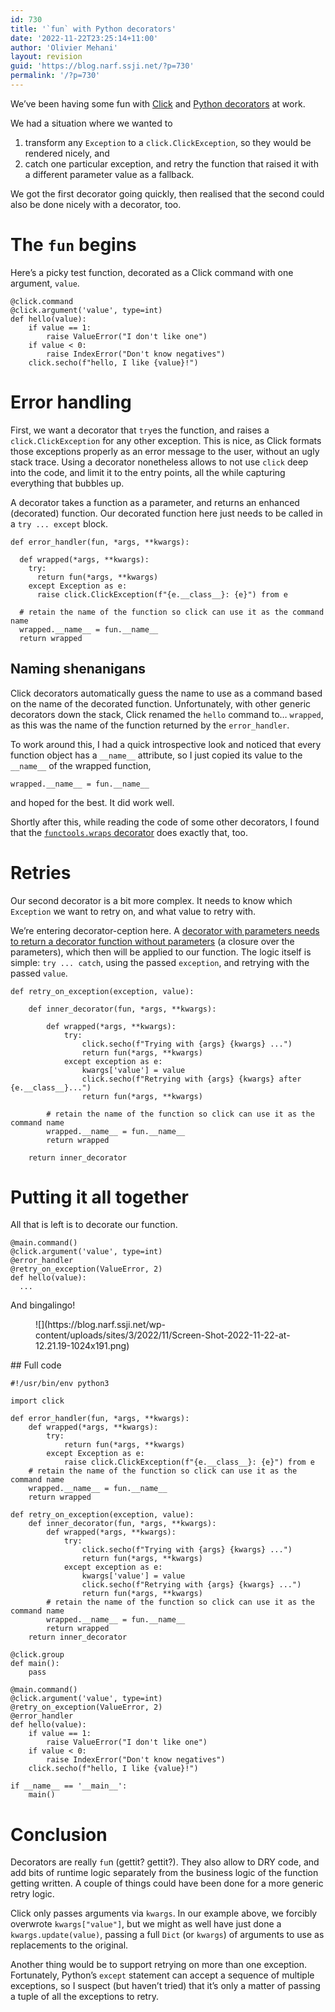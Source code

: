 ```yaml
---
id: 730
title: '`fun` with Python decorators'
date: '2022-11-22T23:25:14+11:00'
author: 'Olivier Mehani'
layout: revision
guid: 'https://blog.narf.ssji.net/?p=730'
permalink: '/?p=730'
---
```


We’ve been having some fun with [Click](https://click.palletsprojects.com) and [Python decorators](https://realpython.com/primer-on-python-decorators/) at work.

We had a situation where we wanted to

1. transform any `Exception` to a `click.ClickException`, so they would be rendered nicely, and
2. catch one particular exception, and retry the function that raised it with a different parameter value as a fallback.

We got the first decorator going quickly, then realised that the second could also be done nicely with a decorator, too.

# The `fun` begins

Here’s a picky test function, decorated as a Click command with one argument, `value`.

```
@click.command
@click.argument('value', type=int)
def hello(value):
    if value == 1:
        raise ValueError("I don't like one")
    if value < 0:
        raise IndexError("Don't know negatives")
    click.secho(f"hello, I like {value}!")
```

# Error handling

First, we want a decorator that `try`es the function, and raises a `click.ClickException` for any other exception. This is nice, as Click formats those exceptions properly as an error message to the user, without an ugly stack trace. Using a decorator nonetheless allows to not use `click` deep into the code, and limit it to the entry points, all the while capturing everything that bubbles up.

A decorator takes a function as a parameter, and returns an enhanced (decorated) function. Our decorated function here just needs to be called in a `try ... except` block.

```
def error_handler(fun, *args, **kwargs):

  def wrapped(*args, **kwargs):
    try:
      return fun(*args, **kwargs)
    except Exception as e:
      raise click.ClickException(f"{e.__class__}: {e}") from e

  # retain the name of the function so click can use it as the command name
  wrapped.__name__ = fun.__name__
  return wrapped
```

## Naming shenanigans

Click decorators automatically guess the name to use as a command based on the name of the decorated function. Unfortunately, with other generic decorators down the stack, Click renamed the `hello` command to… `wrapped`, as this was the name of the function returned by the `error_handler`.

To work around this, I had a quick introspective look and noticed that every function object has a `__name__` attribute, so I just copied its value to the `__name__` of the wrapped function,

```
wrapped.__name__ = fun.__name__
```

and hoped for the best. It did work well.

Shortly after this, while reading the code of some other decorators, I found that the [`functools.wraps` decorator](<http://wrap https://docs.python.org/3/library/functools.html#functools.wraps>) does exactly that, too.

# Retries

Our second decorator is a bit more complex. It needs to know which `Exception` we want to retry on, and what value to retry with.

We’re entering decorator-ception here. A [decorator with parameters needs to return a decorator function without parameters](https://realpython.com/primer-on-python-decorators/#decorators-with-arguments) (a closure over the parameters), which then will be applied to our function. The logic itself is simple: `try ... catch`, using the passed `exception`, and retrying with the passed `value`.

```
def retry_on_exception(exception, value):

    def inner_decorator(fun, *args, **kwargs):

        def wrapped(*args, **kwargs):
            try:
                click.secho(f"Trying with {args} {kwargs} ...")
                return fun(*args, **kwargs)
            except exception as e:
                kwargs['value'] = value
                click.secho(f"Retrying with {args} {kwargs} after {e.__class__}...")
                return fun(*args, **kwargs)

        # retain the name of the function so click can use it as the command name
        wrapped.__name__ = fun.__name__
        return wrapped

    return inner_decorator
```

# Putting it all together

All that is left is to decorate our function.

```
@main.command()
@click.argument('value', type=int)
@error_handler
@retry_on_exception(ValueError, 2)
def hello(value):
  ...
```

And bingalingo!

<figure class="wp-block-image size-large">![](https://blog.narf.ssji.net/wp-content/uploads/sites/3/2022/11/Screen-Shot-2022-11-22-at-12.21.19-1024x191.png)</figure>## Full code

```
#!/usr/bin/env python3

import click

def error_handler(fun, *args, **kwargs):
    def wrapped(*args, **kwargs):
        try:
            return fun(*args, **kwargs)
        except Exception as e:
            raise click.ClickException(f"{e.__class__}: {e}") from e
    # retain the name of the function so click can use it as the command name
    wrapped.__name__ = fun.__name__
    return wrapped

def retry_on_exception(exception, value):
    def inner_decorator(fun, *args, **kwargs):
        def wrapped(*args, **kwargs):
            try:
                click.secho(f"Trying with {args} {kwargs} ...")
                return fun(*args, **kwargs)
            except exception as e:
                kwargs['value'] = value
                click.secho(f"Retrying with {args} {kwargs} ...")
                return fun(*args, **kwargs)
        # retain the name of the function so click can use it as the command name
        wrapped.__name__ = fun.__name__
        return wrapped
    return inner_decorator

@click.group
def main():
    pass

@main.command()
@click.argument('value', type=int)
@retry_on_exception(ValueError, 2)
@error_handler
def hello(value):
    if value == 1:
        raise ValueError("I don't like one")
    if value < 0:
        raise IndexError("Don't know negatives")
    click.secho(f"hello, I like {value}!")

if __name__ == '__main__':
    main()
```

# Conclusion

Decorators are really `fu`n (gettit? gettit?). They also allow to DRY code, and add bits of runtime logic separately from the business logic of the function getting written. A couple of things could have been done for a more generic retry logic.

Click only passes arguments via `kwargs`. In our example above, we forcibly overwrote `kwargs["value"]`, but we might as well have just done a `kwargs.update(value)`, passing a full `Dict` (or `kwargs`) of arguments to use as replacements to the original.

Another thing would be to support retrying on more than one exception. Fortunately, Python’s `except` statement can accept a sequence of multiple exceptions, so I suspect (but haven’t tried) that it’s only a matter of passing a tuple of all the exceptions to retry.